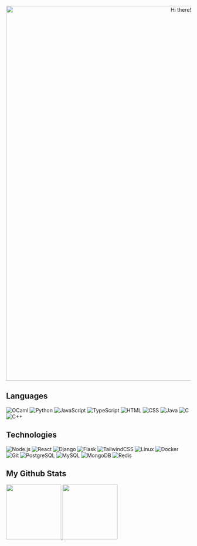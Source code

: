 <p align="center">
  <img src="https://github.com/algorizr/algorizr/blob/main/header.gif" alt="Hi there! I'm Abdullah" width="1024px">
</p>

## Languages

![OCaml](https://img.shields.io/badge/-OCaml-EC6813?&logo=OCaml&logoColor=white)
![Python](https://img.shields.io/badge/-Python-3776AB?&logo=Python&logoColor=white)
![JavaScript](https://img.shields.io/badge/-JavaScript-F7DF1E?&logo=JavaScript&logoColor=white)
![TypeScript](https://img.shields.io/badge/-TypeScript-3178C6?&logo=TypeScript&logoColor=white)
![HTML](https://img.shields.io/badge/-HTML-E34F26?&logo=HTML5&logoColor=white)
![CSS](https://img.shields.io/badge/-CSS-1572B6?&logo=CSS3&logoColor=white)
![Java](https://img.shields.io/badge/-Java-FFFFFF?&logo=openjdk&logoColor=black)
![C](https://img.shields.io/badge/-C-A8B9CC?&logo=C&logoColor=white)
![C++](https://img.shields.io/badge/-C++-00599C?&logo=c%2B%2B&logoColor=white)

## Technologies

![Node.js](https://img.shields.io/badge/-Node.js-339933?&logo=node.js&logoColor=white)
![React](https://img.shields.io/badge/-React-61DAFB?&logo=React&logoColor=white)
![Django](https://img.shields.io/badge/-Django-092E20?&logo=Django&logoColor=white)
![Flask](https://img.shields.io/badge/-Flask-000?&logo=Flask&logoColor=white)
![TailwindCSS](https://img.shields.io/badge/-TailwindCSS-06B6D4?&logo=TailwindCSS&logoColor=white)
![Linux](https://img.shields.io/badge/-Linux-FCC624?&logo=Linux&logoColor=white)
![Docker](https://img.shields.io/badge/-Docker-2496ED?&logo=Docker&logoColor=white)
![Git](https://img.shields.io/badge/-Git-F05032?&logo=Git&logoColor=white)
![PostgreSQL](https://img.shields.io/badge/-PostgreSQL-4169E1?&logo=PostgreSQL&logoColor=white)
![MySQL](https://img.shields.io/badge/-MySQL-4479A1?&logo=MySQL&logoColor=white)
![MongoDB](https://img.shields.io/badge/-MongoDB-47A248?&logo=MongoDB&logoColor=white)
![Redis](https://img.shields.io/badge/-Redis-DC382D?&logo=Redis&logoColor=white)

## My Github Stats

<a href="https://algorizr.com/">
  <img height="150px" src="https://github-readme-stats.vercel.app/api?username=algorizr&hide_title=true&hide_border=true&show_icons=true&theme=dracula&include_all_commits=true&count_private=true" />
  <img height="150px" src="https://github-readme-stats.vercel.app/api/top-langs/?username=algorizr&theme=dracula&hide_title=true&layout=compact&hide_border=true&show_icons=true&count_private=true&hide=html,jupyter%20notebook,jinja,tex" />
</a>
